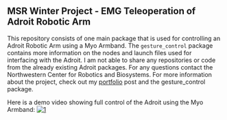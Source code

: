 ## MSR Winter Project - EMG Teleoperation of Adroit Robotic Arm

This repository consists of one main package that is used for controlling an Adroit Robotic Arm using a Myo Armband. The `gesture_control` package contains more information on the nodes and launch files used for interfacing with the Adroit. I am not able to share any repositories or code from the already existing Adroit packages. For any questions contact the Northwestern Center for Robotics and Biosystems. For more information about the project, check out my [portfolio](https://allan-gc.github.io/Adroit.html) post and the gesture_control package. 

Here is a demo video showing full control of the Adroit using the Myo Armband:
[![1](http://img.youtube.com/vi/vs365Rjnnqg&t=2s/0.jpg)](http://www.youtube.com/watch?v=vs365Rjnnqg&t=2s)




<!-- [![Demo](https://img.youtube.com/vi/vs365Rjnnqg&t=3s/0.jpg)] (https://www.youtube.com/watch?v=vs365Rjnnqg&t=3s) -->


